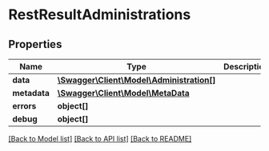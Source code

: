 # RestResultAdministrations

## Properties

 Name         | Type                                                            | Description | Notes      
--------------|-----------------------------------------------------------------|-------------|------------
 **data**     | [**\Swagger\Client\Model\Administration[]**](Administration.md) |             | [optional] 
 **metadata** | [**\Swagger\Client\Model\MetaData**](MetaData.md)               |             | [optional] 
 **errors**   | **object[]**                                                    |             | [optional] 
 **debug**    | **object[]**                                                    |             | [optional] 

[[Back to Model list]](../../README.md#documentation-for-models) [[Back to API list]](../../README.md#documentation-for-api-endpoints) [[Back to README]](../../README.md)


